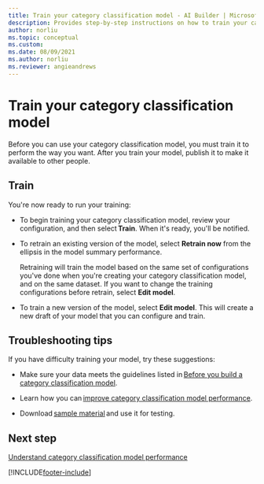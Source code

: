 ```yaml
---
title: Train your category classification model - AI Builder | Microsoft Docs
description: Provides step-by-step instructions on how to train your category classification model.
author: norliu 
ms.topic: conceptual
ms.custom: 
ms.date: 08/09/2021
ms.author: norliu 
ms.reviewer: angieandrews
---
```


# Train your category classification model

Before you can use your category classification model, you must train it to perform the way you want. After you train your model, publish it to make it available to other people.

## Train

You're now ready to run your training:

- To begin training your category classification model, review your configuration, and then select **Train**. When it's ready, you'll be notified.

- To retrain an existing version of the model, select **Retrain now** from the ellipsis in the model summary performance.

   Retraining will train the model based on the same set of configurations you've done when you're creating your category classification model, and on the same dataset. If you want to change the training configurations before retrain, select **Edit model**.

- To train a new version of the model, select **Edit model**. This will create a new draft of your model that you can configure and train.

## Troubleshooting tips

If you have difficulty training your model, try these suggestions:

- Make sure your data meets the guidelines listed in [Before you build a category classification model](before-you-build-text-classification-model.md).

- Learn how you can [improve category classification model performance](improve-text-classification-performance.md).  

- Download [sample material](text-classification-sample-data.md) and use it for testing.

## Next step

[Understand category classification model performance](text-classification-performance.md) 


[!INCLUDE[footer-include](includes/footer-banner.md)]
